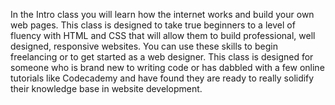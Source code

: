 In the Intro class you will learn how the internet works and build your own web pages. This class is designed to take true beginners to a level of fluency with HTML and CSS that will allow them to build professional, well designed, responsive websites. You can use these skills to begin freelancing or to get started as a web designer. This class is designed for someone who is brand new to writing code or has dabbled with a few online tutorials like Codecademy and have found they are ready to really solidify their knowledge base in website development.
